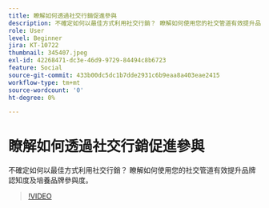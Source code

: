 ```yaml
---
title: 瞭解如何透過社交行銷促進參與
description: 不確定如何以最佳方式利用社交行銷？ 瞭解如何使用您的社交管道有效提升品牌認知度及培養品牌參與度。
role: User
level: Beginner
jira: KT-10722
thumbnail: 345407.jpeg
exl-id: 42268471-dc3e-46d9-9729-84494c8b6723
feature: Social
source-git-commit: 433b00dc5dc1b7dde2931c6b9eaa8a403eae2415
workflow-type: tm+mt
source-wordcount: '0'
ht-degree: 0%

---
```


# 瞭解如何透過社交行銷促進參與

不確定如何以最佳方式利用社交行銷？ 瞭解如何使用您的社交管道有效提升品牌認知度及培養品牌參與度。

>[!VIDEO](https://video.tv.adobe.com/v/345407/?quality=12&learn=on)
